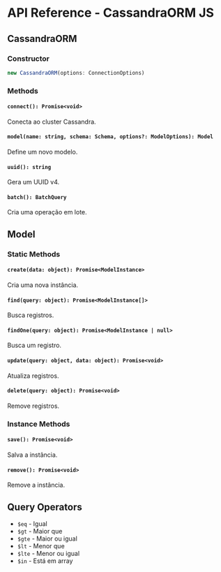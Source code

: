 # API Reference - CassandraORM JS

## CassandraORM

### Constructor

```typescript
new CassandraORM(options: ConnectionOptions)
```

### Methods

#### `connect(): Promise<void>`
Conecta ao cluster Cassandra.

#### `model(name: string, schema: Schema, options?: ModelOptions): Model`
Define um novo modelo.

#### `uuid(): string`
Gera um UUID v4.

#### `batch(): BatchQuery`
Cria uma operação em lote.

## Model

### Static Methods

#### `create(data: object): Promise<ModelInstance>`
Cria uma nova instância.

#### `find(query: object): Promise<ModelInstance[]>`
Busca registros.

#### `findOne(query: object): Promise<ModelInstance | null>`
Busca um registro.

#### `update(query: object, data: object): Promise<void>`
Atualiza registros.

#### `delete(query: object): Promise<void>`
Remove registros.

### Instance Methods

#### `save(): Promise<void>`
Salva a instância.

#### `remove(): Promise<void>`
Remove a instância.

## Query Operators

- `$eq` - Igual
- `$gt` - Maior que
- `$gte` - Maior ou igual
- `$lt` - Menor que
- `$lte` - Menor ou igual
- `$in` - Está em array
